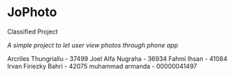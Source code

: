 # JoPhoto
Classified Project

_A simple project to let user view photos through phone app_

Arcriles Thungriallu - 37499
Joel Alfa Nugraha - 36934
Fahmi Ihsan - 41084
Irvan Firiezky Bahri - 42075
muhammad armanda - 00000041497
